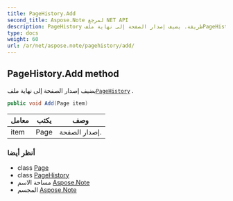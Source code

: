 ```yaml
---
title: PageHistory.Add
second_title: Aspose.Note لمرجع NET API
description: PageHistory طريقة. يضيف إصدار الصفحة إلى نهاية ملفPageHistory .
type: docs
weight: 60
url: /ar/net/aspose.note/pagehistory/add/
---
```

## PageHistory.Add method

يضيف إصدار الصفحة إلى نهاية ملف[`PageHistory`](../) .

```csharp
public void Add(Page item)
```

| معامل | يكتب | وصف |
| --- | --- | --- |
| item | Page | إصدار الصفحة. |

### أنظر أيضا

* class [Page](../../page/)
* class [PageHistory](../)
* مساحة الاسم [Aspose.Note](../../pagehistory/)
* المجسم [Aspose.Note](../../../)


